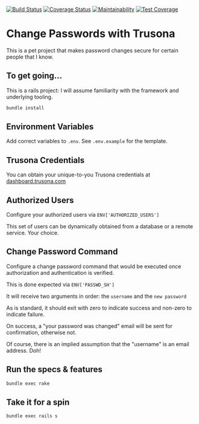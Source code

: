 [![Build Status](https://travis-ci.com/thitu/change-password.svg?branch=master)](https://travis-ci.com/thitu/change-password)
[![Coverage Status](https://coveralls.io/repos/github/thitu/change-password/badge.svg?branch=master)](https://coveralls.io/github/thitu/change-password?branch=master)
[![Maintainability](https://api.codeclimate.com/v1/badges/3c28af5046d2ab4baaea/maintainability)](https://codeclimate.com/github/thitu/change-password/maintainability)
[![Test Coverage](https://api.codeclimate.com/v1/badges/3c28af5046d2ab4baaea/test_coverage)](https://codeclimate.com/github/thitu/change-password/test_coverage)

# Change Passwords with Trusona

This is a pet project that makes password changes secure for certain people that I know.

## To get going...

This is a rails project: I will assume familiarity with the framework and underlying tooling.

```bash
bundle install
```

## Environment Variables

Add correct variables to `.env`. See `.env.example` for the template.


## Trusona Credentials

You can obtain your unique-to-you Trusona credentials at [dashboard.trusona.com](https://dashboard.trusona.com)


## Authorized Users

Configure your authorized users via `ENV['AUTHORIZED_USERS']`

This set of users can be dynamically obtained from a database or a remote service. Your choice.


## Change Password Command

Configure a change password command that would be executed once authorization and authentication is verified.

This is done expected via `ENV['PASSWD_SH']`

It will receive two arguments in order: the `username` and the `new password`

As is standard, it should exit with zero to indicate success and non-zero to indicate failure.

On success, a "your password was changed" email will be sent for confirmation, otherwise not.

Of course, there is an implied assumption that the "username" is an email address. Doh!


## Run the specs & features

```bash
bundle exec rake
```

## Take it for a spin

```bash
bundle exec rails s
```
